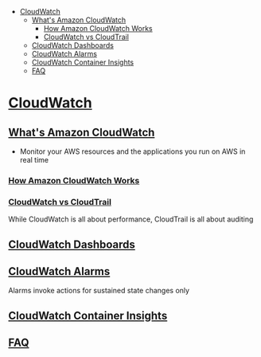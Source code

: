 - [CloudWatch](#cloudwatch)
  - [What's Amazon CloudWatch](#whats-amazon-cloudwatch)
    - [How Amazon CloudWatch Works](#how-amazon-cloudwatch-works)
    - [CloudWatch vs CloudTrail](#cloudwatch-vs-cloudtrail)
  - [CloudWatch Dashboards](#cloudwatch-dashboards)
  - [CloudWatch Alarms](#cloudwatch-alarms)
  - [CloudWatch Container Insights](#cloudwatch-container-insights)
  - [FAQ](#faq)

# [CloudWatch](https://aws.amazon.com/cloudwatch/)

## [What's Amazon CloudWatch](https://docs.aws.amazon.com/AmazonCloudWatch/latest/monitoring/WhatIsCloudWatch.html)

- Monitor your AWS resources and the applications you run on AWS in real time

### [How Amazon CloudWatch Works](https://docs.aws.amazon.com/AmazonCloudWatch/latest/monitoring/cloudwatch_architecture.html)

### [CloudWatch vs CloudTrail](https://stackshare.io/stackups/amazon-cloudwatch-vs-aws-cloudtrail)

While CloudWatch is all about performance, CloudTrail is all about auditing

## [CloudWatch Dashboards](https://docs.aws.amazon.com/AmazonCloudWatch/latest/monitoring/CloudWatch_Dashboards.html)

## [CloudWatch Alarms](https://docs.aws.amazon.com/AmazonCloudWatch/latest/monitoring/AlarmThatSendsEmail.html)

Alarms invoke actions for sustained state changes only

## [CloudWatch Container Insights](https://docs.aws.amazon.com/AmazonCloudWatch/latest/monitoring/ContainerInsights.html)

## [FAQ](https://aws.amazon.com/cloudwatch/faqs/)

